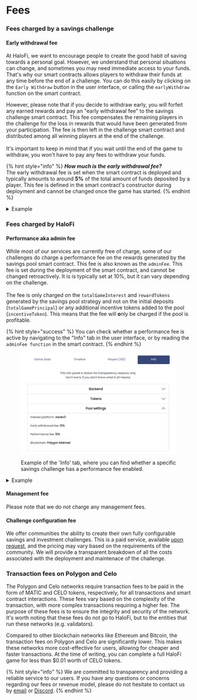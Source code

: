 # Fees

### Fees charged by a savings challenge

#### Early withdrawal fee

At HaloFi, we want to encourage people to create the good habit of saving towards a personal goal. However, we understand that personal situations can change, and sometimes you may need immediate access to your funds. That's why our smart contracts allows players to withdraw their funds at any time before the end of a challenge. You can do this easily by clicking on the `Early Withdraw` button in the user interface, or calling the `earlyWithdraw` function on the smart contract.

However, please note that if you decide to withdraw early, you will forfeit any earned rewards and pay an "early withdrawal fee" to the savings challenge smart contract. This fee compensates the remaining players in the challenge for the loss in rewards that would have been generated from your participation. The fee is then left in the challenge smart contract and distributed among all winning players at the end of the challenge.\
\
It's important to keep in mind that if you wait until the end of the game to withdraw, you won't have to pay any fees to withdraw your funds.

{% hint style="info" %}
_**How much is the early withdrawal fee?**_  \
The early withdrawal fee is set when the smart contract is deployed and typically amounts to around **5%** of the total amount of funds deposited by a player. This fee is defined in the smart contract's constructor during deployment and cannot be changed once the game has started.
{% endhint %}

<details>

<summary>Example</summary>

* Chad deposited 100 DAI into a HaloFi savings challenge with an early withdrawal fee of 5%
* Chad decides to withdraw early and clicks the "Withdraw Early" button on the user interface, and confirms the `earlyWithdraw` transaction
* Chad immediately receives back 95 DAI, while 5 DAI remains in the savings pool as an early withdrawal fee.
* At the end of the challenge, the remaining 5 DAI is distributed between all winning players as a part of their earned rewards.

</details>

### Fees charged by HaloFi

#### Performance aka admin fee&#x20;

While most of our services are currently free of charge, some of our challenges do charge a performance fee on the rewards generated by the savings pool smart contract. This fee is also known as the `adminFee`. This fee is set during the deployment of the smart contract, and cannot be changed retroactively. It is is typically set at 10%, but it can vary depending on the challenge.\
\
The fee is only charged on the `totalGameInterest` and `rewardTokens` generated by the savings pool strategy and not on the initial deposits (`totalGamePrincipal`) or any additional incentive tokens added to the pool (`incentiveToken`). This means that the fee will **o**nly be charged if the pool is profitable.

{% hint style="success" %}
You can check whether a performance fee is active by navigating to the "Info" tab in the user interface, or by reading the `adminFee function` in the smart contract.
{% endhint %}

<figure><img src="../../.gitbook/assets/fee-info-panel.png" alt=""><figcaption><p>Example of the 'Info' tab, where you can find whether a specific savings challenge has a performance fee enabled.</p></figcaption></figure>

<details>

<summary>Example</summary>

* Sarah joins a savings challenge on HaloFi with a performance fee of 10%
* Over the course of the challenge, Sarah deposits a total of 200 DAI, which  generates a corresponding increase in `totalGameInterest` of 10 DAI.
* The adminFee charged on the generated interest is 10% or 1 DAI
* At the end of the challenge, the total amount that can be withdrawn by Sarah is 218 DAI (her principal of 200 DAI plus the generated interest of 10 DAI minus the admin fee of 1 DAI).
* The rewards are distributed among all the winning players based on their performance in the challenge.\


<!---->

* Chad immediately receives back 99 DAI, while 1 DAI remains in the savings pool as an early withdrawal fee.



</details>

#### Management fee

Please note that we do not charge any management fees.

#### Challenge configuration fee

We offer communities the ability to create their own fully configurable savings and investment challenges. This is a paid service, available [upon request](https://form.typeform.com/to/ksiZyELu), and the pricing may vary based on the requirements of the community. We will provide a transparent breakdown of all the costs associated with the deployment and maintenace of the challenge.&#x20;

### Transaction fees on Polygon and Celo

The Polygon and Celo networks require transaction fees to be paid in the form of MATIC and CELO tokens, respectively, for all transactions and smart contract interactions. These fees vary based on the complexity of the transaction, with more complex transactions requiring a higher fee. The purpose of these fees is to ensure the integrity and security of the network. It's worth noting that these fees do not go to HaloFi, but to the entities that run these networks (e.g. validators).

Compared to other blockchain networks like Ethereum and Bitcoin, the transaction fees on Polygon and Celo are significantly lower. This makes these networks more cost-effective for users, allowing for cheaper and faster transactions. At the time of writing, you can complete a full HaloFi game for less than $0.01 worth of CELO tokens.

{% hint style="info" %}
We are committed to transparency and providing a reliable service to our users. If you have any questions or concerns regarding our fees or revenue model, please do not hesitate to contact us by [email](mailto:hello@halofi.to) or [Discord](https://discord.gg/Y6bPpwbpK3).
{% endhint %}
